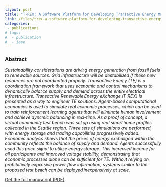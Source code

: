 ```yaml
---
layout: post
title: "T-REX: A Software Platform for Developing Transactive Energy Markets"
link: /files/trex-a-software-platform-for-developing-transactive-energy-markets/trex-a-software-platform-for-developing-transactive-energy-markets.pdf
categories:
 - publications
# tags:
#  - publication
#  - ieee
---
```

<!-- *This article is currently preprint* -->

### Abstract
*Sustainability considerations are driving energy generation from fossil fuels to renewable sources. Grid infrastructure will be destabilized if these new resources are not coordinated properly. Transactive Energy (TE) is a coordination framework that uses economic and control mechanisms to dynamically balance supply and demand across the entire electrical infrastructure. Transactive Renewable Energy eXchange (T-REX) is presented as a way to engineer TE solutions. Agent-based computational economics is used to simulate real economic processes, which can be used to train reinforcement learning agents that will eliminate human involvement and achieve dynamic balancing in real-time. As a proof of concept, a virtual community test bench was set up using real smart home profiles collected in the Seattle region. Three sets of simulations are performed, with energy storage and trading capabilities progressively added. Economic analysis shows that the prices of energy exchanged within the community reflects the balance of supply and demand. Agents successfully used this price signal to utilize energy storage. This increased income for all participants and improved voltage stability, demonstrating that economic processes alone can be sufficient for TE. Without relying on prohibitively expensive power flow information, systems similar to the proposed test bench can be deployed inexpensively at scale.*

[Get the full manuscript (PDF)](/files/trex-a-software-platform-for-developing-transactive-energy-markets/trex-a-software-platform-for-developing-transactive-energy-markets.pdf).
